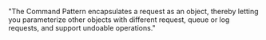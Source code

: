 "The Command Pattern encapsulates a request as an object, thereby letting you parameterize other objects with
different request, queue or log requests, and support undoable operations."


